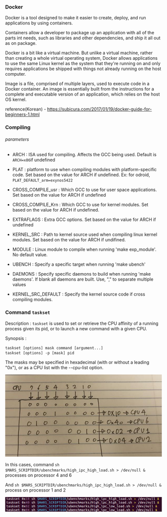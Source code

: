 

### Docker

Docker is a tool designed to make it easier to create, deploy, and run applications by using containers. 

Containers allow a developer to package up an application with all of the parts int needs, such as libraries and other dependencies, and ship it all out as on package. 

Docker is a bit like a virtual machine. But unlike a virtual machine, rather than creating a whole virtual operating system, Docker allows applications to use the same Linux kernel as the system that they're running on and only requires applications be shipped with things not already running on the host computer.

Image is a file, comprised of multiple layers, used to execute code in a Docker container. An image is essentially built from the instructions for a complete and executable version of an application, which relies on the host OS kernel.

reference(Korean) - https://subicura.com/2017/01/19/docker-guide-for-beginners-1.html



### Compiling

###### parameters

- ARCH : ISA used for compiling. Affects the GCC being used. Default is `ARCH=x86`if undefined

- PLAT : platform to use when compiling modules with platform-specific code. Set based on the value for ARCH if undefined. Ex: for odroid, `PLAT_DEFAULT_arm=exynos5422`
- CROSS_COMPILE_usr : Which GCC to use for user space applications. Set based on the value for ARCH if undefined
- CROSS_COMPILE_Krn : Which GCC to use for kernel modules. Set based on the value for ARCH if undefined.
- EXTRAFLAGS : Extra GCC options. Set based on the value for ARCH if undefined
- KERNEL_SRC : Path to kernel source used when compiling linux kernel modules. Set based on the value for ARCH if undifined.
- MODULE : Linux module to compile when running 'make exp_module'. No default value.
- UBENCH : Specify a specific target when running 'make ubench'
- DAEMONS : Specify specific daemons to build when running 'make daemons'. If blank all daemons are built. Use, "," to separate multiple values
- KERNEL_SRC_DEFAULT : Specify the kernel source code if cross compiling modules.



### Command `taskset`

Description : `taskset` is used to set or  retrieve the CPU affinity of a running process given its pid, or to launch a new command with a given CPU.

Synopsis : 

```
taskset [options] mask command [argument...]
taskset [options] -p [mask] pid
```

The masks may be specified in hexadecimal (with or without a leading "0x"), or as a CPU list with the --cpu-list option.  

![taskset_mask](./img/taskset_mask.jpg)



In this cases, command `sh $MARS_SCRIPTDIR/ubenchmarks/high_ipc_high_load.sh > /dev/null &` processes on processor 4 and 6

And `sh $MARS_SCRIPTDIR/ubenchmarks/high_ipc_high_load.sh > /dev/null &` process on processor 1 and 2

![taskset_example](./img/taskset_example.png)



